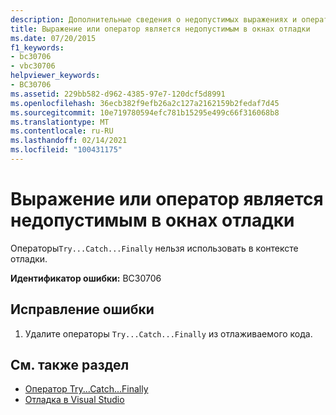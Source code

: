 ```yaml
---
description: Дополнительные сведения о недопустимых выражениях и операторах в окнах отладки
title: Выражение или оператор является недопустимым в окнах отладки
ms.date: 07/20/2015
f1_keywords:
- bc30706
- vbc30706
helpviewer_keywords:
- BC30706
ms.assetid: 229bb582-d962-4385-97e7-120dcf5d8991
ms.openlocfilehash: 36ecb382f9efb26a2c127a2162159b2fedaf7d45
ms.sourcegitcommit: 10e719780594efc781b15295e499c66f316068b8
ms.translationtype: MT
ms.contentlocale: ru-RU
ms.lasthandoff: 02/14/2021
ms.locfileid: "100431175"
---
```

# <a name="expression-or-statement-is-not-valid-in-debug-windows"></a>Выражение или оператор является недопустимым в окнах отладки

Операторы`Try...Catch...Finally` нельзя использовать в контексте отладки.  
  
 **Идентификатор ошибки:** BC30706  
  
## <a name="to-correct-this-error"></a>Исправление ошибки  
  
1. Удалите операторы `Try...Catch...Finally` из отлаживаемого кода.  
  
## <a name="see-also"></a>См. также раздел

- [Оператор Try...Catch...Finally](../language-reference/statements/try-catch-finally-statement.md)
- [Отладка в Visual Studio](/visualstudio/debugger/debugger-feature-tour)
